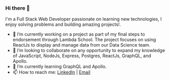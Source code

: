 ### Hi there 👋

I'm a Full Stack Web Developer passionate on learning new technologies, I enjoy solving problems and building amazing projects!.

- 🔭 I’m currently working on a project as part of my final steps to endorsement through Lambda School. The project focuses on using ReactJs to display and manage data from our Data Science team.
- 👯 I’m looking to collaborate on any opportunity to expand my knowledge of JavaScript, NodeJs, Express, Postgres, ReactJs, GraphQL, and Apollo.
- 🌱  I’m currently learning GraphQL and Apollo.
- 📫  How to reach me: [LinkedIn](https://www.linkedin.com/in/alanlee321/) | [Email](mailto:alanbenlee@gmail.com)
